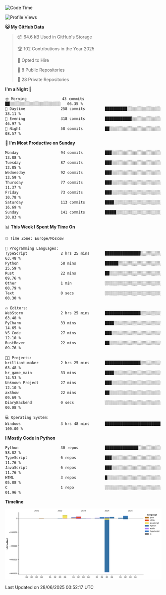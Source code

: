 <!--START_SECTION:waka-->
![Code Time](http://img.shields.io/badge/Code%20Time-700%20hrs%2042%20mins-blue)

![Profile Views](http://img.shields.io/badge/Profile%20Views-3-blue)

**🐱 My GitHub Data** 

> 📦 64.6 kB Used in GitHub's Storage 
 > 
> 🏆 102 Contributions in the Year 2025
 > 
> 💼 Opted to Hire
 > 
> 📜 8 Public Repositories 
 > 
> 🔑 28 Private Repositories 
 > 
**I'm a Night 🦉** 

```text
🌞 Morning                43 commits          ██░░░░░░░░░░░░░░░░░░░░░░░   06.35 % 
🌆 Daytime                258 commits         ██████████░░░░░░░░░░░░░░░   38.11 % 
🌃 Evening                318 commits         ████████████░░░░░░░░░░░░░   46.97 % 
🌙 Night                  58 commits          ██░░░░░░░░░░░░░░░░░░░░░░░   08.57 % 
```
📅 **I'm Most Productive on Sunday** 

```text
Monday                   94 commits          ███░░░░░░░░░░░░░░░░░░░░░░   13.88 % 
Tuesday                  87 commits          ███░░░░░░░░░░░░░░░░░░░░░░   12.85 % 
Wednesday                92 commits          ███░░░░░░░░░░░░░░░░░░░░░░   13.59 % 
Thursday                 77 commits          ███░░░░░░░░░░░░░░░░░░░░░░   11.37 % 
Friday                   73 commits          ███░░░░░░░░░░░░░░░░░░░░░░   10.78 % 
Saturday                 113 commits         ████░░░░░░░░░░░░░░░░░░░░░   16.69 % 
Sunday                   141 commits         █████░░░░░░░░░░░░░░░░░░░░   20.83 % 
```


📊 **This Week I Spent My Time On** 

```text
🕑︎ Time Zone: Europe/Moscow

💬 Programming Languages: 
TypeScript               2 hrs 25 mins       ████████████████░░░░░░░░░   63.48 % 
Python                   58 mins             ██████░░░░░░░░░░░░░░░░░░░   25.59 % 
Rust                     22 mins             ██░░░░░░░░░░░░░░░░░░░░░░░   09.76 % 
Other                    1 min               ░░░░░░░░░░░░░░░░░░░░░░░░░   00.79 % 
Text                     0 secs              ░░░░░░░░░░░░░░░░░░░░░░░░░   00.30 % 

🔥 Editors: 
WebStorm                 2 hrs 25 mins       ████████████████░░░░░░░░░   63.48 % 
PyCharm                  33 mins             ████░░░░░░░░░░░░░░░░░░░░░   14.65 % 
VS Code                  27 mins             ███░░░░░░░░░░░░░░░░░░░░░░   12.10 % 
RustRover                22 mins             ██░░░░░░░░░░░░░░░░░░░░░░░   09.76 % 

🐱‍💻 Projects: 
brilliant-maker          2 hrs 25 mins       ████████████████░░░░░░░░░   63.48 % 
hr_game_main             33 mins             ████░░░░░░░░░░░░░░░░░░░░░   14.53 % 
Unknown Project          27 mins             ███░░░░░░░░░░░░░░░░░░░░░░   12.10 % 
axShow                   22 mins             ██░░░░░░░░░░░░░░░░░░░░░░░   09.69 % 
DiaryBackend             0 secs              ░░░░░░░░░░░░░░░░░░░░░░░░░   00.08 % 

💻 Operating System: 
Windows                  3 hrs 48 mins       █████████████████████████   100.00 % 
```

**I Mostly Code in Python** 

```text
Python                   30 repos            ███████████████░░░░░░░░░░   58.82 % 
TypeScript               6 repos             ███░░░░░░░░░░░░░░░░░░░░░░   11.76 % 
JavaScript               6 repos             ███░░░░░░░░░░░░░░░░░░░░░░   11.76 % 
HTML                     3 repos             █░░░░░░░░░░░░░░░░░░░░░░░░   05.88 % 
C                        1 repo              ░░░░░░░░░░░░░░░░░░░░░░░░░   01.96 % 
```



**Timeline**

![Lines of Code chart](https://raw.githubusercontent.com/adlemx/adlemx/main/assets/bar_graph.png)


 Last Updated on 28/06/2025 00:52:17 UTC
<!--END_SECTION:waka-->
